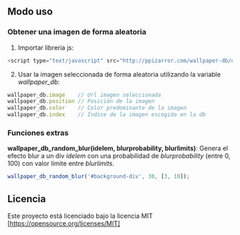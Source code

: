 ## Modo uso

### Obtener una imagen de forma aleatoria

1. Importar libreria js:

```javascript
<script type="text/javascript" src="http://ppizarror.com/wallpaper-db/db.min.js"></script>
```

2. Usar la imagen seleccionada de forma aleatoria utilizando la variable *wallpaper_db*:

```javascript
wallpaper_db.image    // Url imagen seleccionada
wallpaper_db.position // Posición de la imagen
wallpaper_db.color    // Color predominante de la imagen
wallpaper_db.index    // Índice de la imagen escogida en la db
```

### Funciones extras

**wallpaper_db_random_blur(idelem, blurprobability, blurlimits)**: Genera el efecto blur a un div *idelem* con una probabilidad de *blurprobability* (entre 0, 100) con valor límite entre *blurlimits*.
```javascript
wallpaper_db_random_blur('#background-div', 30, [3, 10]);
```

## Licencia
Este proyecto está licenciado bajo la licencia MIT [https://opensource.org/licenses/MIT]